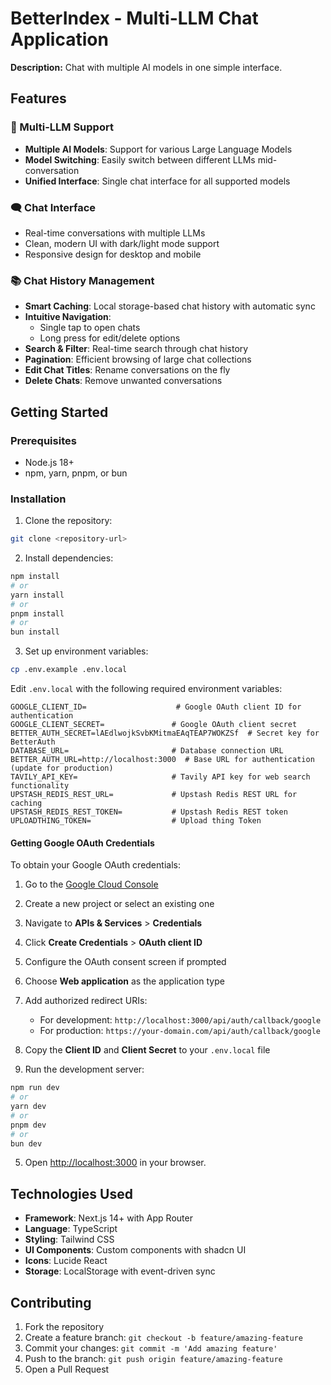 # BetterIndex - Multi-LLM Chat Application

**Description:** Chat with multiple AI models in one simple interface.

## Features

### 🤖 Multi-LLM Support

- **Multiple AI Models**: Support for various Large Language Models
- **Model Switching**: Easily switch between different LLMs mid-conversation
- **Unified Interface**: Single chat interface for all supported models

### 🗨️ Chat Interface

- Real-time conversations with multiple LLMs
- Clean, modern UI with dark/light mode support
- Responsive design for desktop and mobile

### 📚 Chat History Management

- **Smart Caching**: Local storage-based chat history with automatic sync
- **Intuitive Navigation**:
  - Single tap to open chats
  - Long press for edit/delete options
- **Search & Filter**: Real-time search through chat history
- **Pagination**: Efficient browsing of large chat collections
- **Edit Chat Titles**: Rename conversations on the fly
- **Delete Chats**: Remove unwanted conversations

## Getting Started

### Prerequisites

- Node.js 18+
- npm, yarn, pnpm, or bun

### Installation

1. Clone the repository:

```bash
git clone <repository-url>
```

2. Install dependencies:

```bash
npm install
# or
yarn install
# or
pnpm install
# or
bun install
```

3. Set up environment variables:

```bash
cp .env.example .env.local
```

Edit `.env.local` with the following required environment variables:

```env
GOOGLE_CLIENT_ID=                    # Google OAuth client ID for authentication
GOOGLE_CLIENT_SECRET=               # Google OAuth client secret
BETTER_AUTH_SECRET=lAEdlwojkSvbKMitmaEAqTEAP7WOKZSf  # Secret key for BetterAuth
DATABASE_URL=                       # Database connection URL
BETTER_AUTH_URL=http://localhost:3000  # Base URL for authentication (update for production)
TAVILY_API_KEY=                     # Tavily API key for web search functionality
UPSTASH_REDIS_REST_URL=             # Upstash Redis REST URL for caching
UPSTASH_REDIS_REST_TOKEN=           # Upstash Redis REST token
UPLOADTHING_TOKEN=                  # Upload thing Token
```

#### Getting Google OAuth Credentials

To obtain your Google OAuth credentials:

1. Go to the [Google Cloud Console](https://console.cloud.google.com/)
2. Create a new project or select an existing one
3. Navigate to **APIs & Services** > **Credentials**
4. Click **Create Credentials** > **OAuth client ID**
5. Configure the OAuth consent screen if prompted
6. Choose **Web application** as the application type
7. Add authorized redirect URIs:
   - For development: `http://localhost:3000/api/auth/callback/google`
   - For production: `https://your-domain.com/api/auth/callback/google`
8. Copy the **Client ID** and **Client Secret** to your `.env.local` file

9. Run the development server:

```bash
npm run dev
# or
yarn dev
# or
pnpm dev
# or
bun dev
```

5. Open [http://localhost:3000](http://localhost:3000) in your browser.

## Technologies Used

- **Framework**: Next.js 14+ with App Router
- **Language**: TypeScript
- **Styling**: Tailwind CSS
- **UI Components**: Custom components with shadcn UI
- **Icons**: Lucide React
- **Storage**: LocalStorage with event-driven sync

## Contributing

1. Fork the repository
2. Create a feature branch: `git checkout -b feature/amazing-feature`
3. Commit your changes: `git commit -m 'Add amazing feature'`
4. Push to the branch: `git push origin feature/amazing-feature`
5. Open a Pull Request
